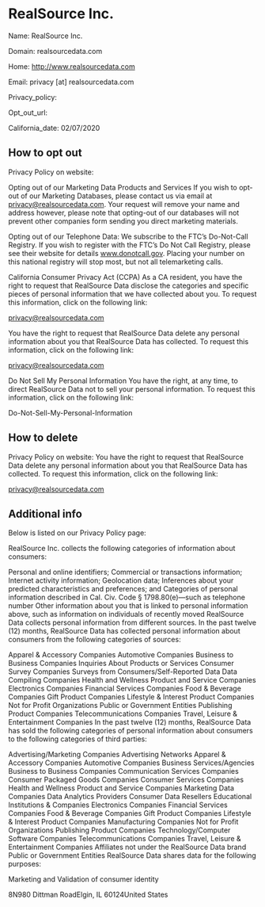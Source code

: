 
# RealSource Inc.

Name: RealSource Inc.

Domain: realsourcedata.com

Home: http://www.realsourcedata.com

Email: privacy [at] realsourcedata.com

Privacy_policy: 

Opt_out_url: 

California_date: 02/07/2020



## How to opt out

Privacy Policy on website:

Opting out of our Marketing Data Products and Services
If you wish to opt-out of our Marketing Databases, please contact us via email at privacy@realsourcedata.com. Your request will remove your name and address however, please note that opting-out of our databases will not prevent other companies form sending you direct marketing materials.

Opting out of our Telephone Data:
We subscribe to the FTC’s Do-Not-Call Registry. If you wish to register with the FTC’s Do Not Call Registry, please see their website for details www.donotcall.gov. Placing your number on this national registry will stop most, but not all telemarketing calls.

California Consumer Privacy Act (CCPA)
As a CA resident, you have the right to request that RealSource Data disclose the categories and specific pieces of personal information that we have collected about you. To request this information, click on the following link:

privacy@realsourcedata.com

You have the right to request that RealSource Data delete any personal information about you that RealSource Data has collected. To request this information, click on the following link:

 privacy@realsourcedata.com

Do Not Sell My Personal Information
You have the right, at any time, to direct RealSource Data not to sell your personal information. To request this information, click on the following link:

Do-Not-Sell-My-Personal-Information

## How to delete

Privacy Policy on website: 
You have the right to request that RealSource Data delete any personal information about you that RealSource Data has collected. To request this information, click on the following link:

 privacy@realsourcedata.com

## Additional info

Below is listed on our Privacy Policy page:

RealSource Inc. collects the following categories of information about consumers:

Personal and online identifiers;
Commercial or transactions information;
Internet activity information;
Geolocation data;
Inferences about your predicted characteristics and preferences; and
Categories of personal information described in Cal. Civ. Code § 1798.80(e)—such as telephone number
Other information about you that is linked to personal information above, such as information on individuals of recently moved
RealSource Data collects personal information from different sources. In the past twelve (12) months, RealSource Data has collected personal information about consumers from the following categories of sources:

Apparel & Accessory Companies
Automotive Companies
Business to Business Companies
Inquiries About Products or Services
Consumer Survey Companies
Surveys from Consumers/Self-Reported Data
Data Compiling Companies
Health and Wellness Product and Service Companies
Electronics Companies
Financial Services Companies
Food & Beverage Companies
Gift Product Companies
Lifestyle & Interest Product Companies
Not for Profit Organizations
Public or Government Entities
Publishing Product Companies
Telecommunications Companies
Travel, Leisure & Entertainment Companies
In the past twelve (12) months, RealSource Data has sold the following categories of personal information about consumers to the following categories of third parties:

Advertising/Marketing Companies
Advertising Networks
Apparel & Accessory Companies
Automotive Companies
Business Services/Agencies
Business to Business Companies
Communication Services Companies
Consumer Packaged Goods Companies
Consumer Services Companies
Health and Wellness Product and Service Companies
Marketing Data Companies
Data Analytics Providers
Consumer Data Resellers
Educational Institutions & Companies
Electronics Companies
Financial Services Companies
Food & Beverage Companies
Gift Product Companies
Lifestyle & Interest Product Companies
Manufacturing Companies
Not for Profit Organizations
Publishing Product Companies
Technology/Computer Software Companies
Telecommunications Companies
Travel, Leisure & Entertainment Companies
Affiliates not under the RealSource Data brand
Public or Government Entities
RealSource Data shares data for the following purposes:

Marketing and
Validation of consumer identity

8N980 Dittman RoadElgin, IL 60124United States

